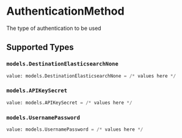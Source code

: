 # AuthenticationMethod

The type of authentication to be used


## Supported Types

### `models.DestinationElasticsearchNone`

```python
value: models.DestinationElasticsearchNone = /* values here */
```

### `models.APIKeySecret`

```python
value: models.APIKeySecret = /* values here */
```

### `models.UsernamePassword`

```python
value: models.UsernamePassword = /* values here */
```

